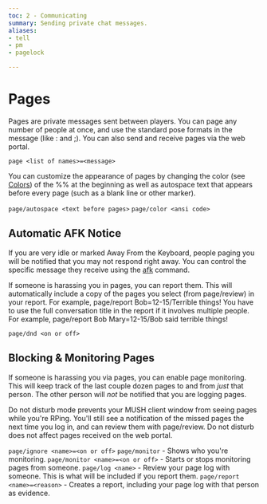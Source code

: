 ```yaml
---
toc: 2 - Communicating
summary: Sending private chat messages.
aliases:
- tell
- pm
- pagelock

---
```

# Pages

Pages are private messages sent between players.  You can page any number of people at once, and use the standard pose formats in the message (like : and ;).  You can also send and receive pages via the web portal.

`page <list of names>=<message>`

You can customize the appearance of pages by changing the color (see [Colors](/help/colors)) of the %% at the beginning as well as autospace text that appears before every page (such as a blank line or other marker).

`page/autospace <text before pages>`
`page/color <ansi code>`

## Automatic AFK Notice

If you are very idle or marked Away From the Keyboard, people paging you will be notified that you may not respond right away.  You can control the specific message they receive using the [afk](/help/afk) command.

If someone is harassing you in pages, you can report them.  This will automatically include a copy of the pages you select (from page/review) in your report. For example, page/report Bob=12-15/Terrible things!  You have to use the full conversation title in the report if it involves multiple people.  For example, page/report Bob Mary=12-15/Bob said terrible things!

`page/dnd <on or off>`

## Blocking & Monitoring Pages

If someone is harassing you via pages, you can enable page monitoring.  This will keep track of the last couple dozen pages to and from *just* that person.  The other person will *not* be notified that you are logging pages.

Do not disturb mode prevents your MUSH client window from seeing pages while you're RPing.  You'll still see a notification of the missed pages the next time you log in, and can review them with page/review.  Do not disturb does not affect pages received on the web portal.

`page/ignore <name>=<on or off>`
`page/monitor` - Shows who you're monitoring.
`page/monitor <name>=<on or off>` - Starts or stops monitoring pages from someone.
`page/log <name>` - Review your page log with someone.  This is what will be included if you report them.
`page/report <name>=<reason>` - Creates a report, including your page log with that person as evidence.
